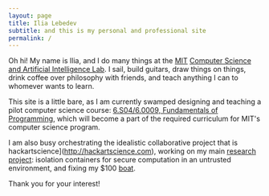 ```yaml
---
layout: page
title: Ilia Lebedev
subtitle: and this is my personal and professional site
permalink: /
---
```


Oh hi! My name is Ilia, and I do many things at the [MIT](http://web.mit.edu/) [Computer Science and Artificial Intelligence Lab](https://www.csail.mit.edu/). I sail, build guitars, draw things on things, drink coffee over philosophy with friends, and teach anything I can to whomever wants to learn.

This site is a little bare, as I am currently swamped designing and teaching a pilot computer science course: [6.S04/6.0009, Fundamentals of Programming](https://stellar.mit.edu/S/course/6/fa15/6.S04/), which will become a part of the required curriculum for MIT's computer science program.

I am also busy orchestrating the idealistic collaborative project that is hackartscience](http://hackartscience.com), working on my main [research project](https://eprint.iacr.org/2015/564): isolation containers for secure computation in an untrusted environment, and fixing my $100 [boat](http://boat.csail.mit.edu).

Thank you for your interest!

